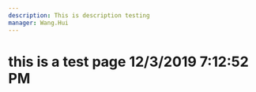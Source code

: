 ```yaml
---
description: This is description testing
manager: Wang.Hui
---
```

# this is a test page 12/3/2019 7:12:52 PM